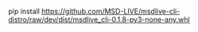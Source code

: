 pip install https://github.com/MSD-LIVE/msdlive-cli-distro/raw/dev/dist/msdlive_cli-0.1.8-py3-none-any.whl
